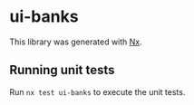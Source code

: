 # ui-banks

This library was generated with [Nx](https://nx.dev).

## Running unit tests

Run `nx test ui-banks` to execute the unit tests.
